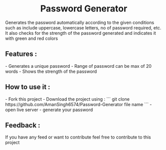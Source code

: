 <h1 align='center' >Password Generator</h1>
<p>Generates the password automatically according to the given conditions such as include uppercase, lowercase letters, no of password required, etc. It also checks for the strength of the password generated and indicates it with green and red colors</p>

<h2>Features : </h2>
- Generates a unique password
- Range of password can be max of 20 words
- Shows the strength of the password

<h2>How to use it : </h2>
- Fork this project
- Download the project using : 
```
 git clone https://github.com/AmanSingh6574/Password-Generator file name
```
- open live server
- generate your password

<h2>Feedback : </h2>
<p>If you have any feed or want to contribute feel free to contribute to this project</p>

